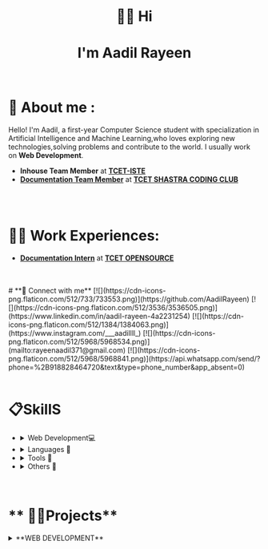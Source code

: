 # <center> 🙋‍♂️ **Hi** 
# <center> **I'm Aadil Rayeen**
<br>

# 📢 **About me :** 
 Hello! I'm Aadil, a first-year Computer Science  student with specialization in Artificial Intelligence and Machine Learning,who loves exploring new technologies,solving problems and contribute to the world. I usually work on **Web Development**.<br>
   - **Inhouse Team Member** at **[TCET-ISTE](https://www.tcetmumbai.in/isteTCET.html)**
   - **[Documentation Team Member](https://drive.google.com/file/d/1WOxWO8631UqTRRoe_bNo_xuRhh3dDjNW/view?usp=drivesdk)** at **[TCET SHASTRA CODING CLUB](https://in.linkedin.com/company/tcet-shastra-coding-club)**
   <br>
   <br>

# **💼👔 Work Experiences:**
   - **[Documentation Intern](https://drive.google.com/file/d/15aBcmaneQLeu1k33-DrV_Nr6x4CZjDO2/view?usp=drivesdk)** at **[TCET OPENSOURCE](https://opensource.tcetmumbai.in/)**
   <br>
   <br>
# **🔗 Connect with me**
[![](https://cdn-icons-png.flaticon.com/512/733/733553.png)](https://github.com/AadilRayeen)
[![](https://cdn-icons-png.flaticon.com/512/3536/3536505.png)](https://www.linkedin.com/in/aadil-rayeen-4a2231254)
[![](https://cdn-icons-png.flaticon.com/512/1384/1384063.png)](https://www.instagram.com/___aadillll_)
[![](https://cdn-icons-png.flaticon.com/512/5968/5968534.png)](mailto:rayeenaadil371@gmail.com)
[![](https://cdn-icons-png.flaticon.com/512/5968/5968841.png)](https://api.whatsapp.com/send/?phone=%2B918828464720&text&type=phone_number&app_absent=0)
<br>
<br>

# **📋SkillS**
  - <details>
       <Summary> Web Development💻</Summary>
    - HTML <br>
    - Css <br>
    - JavaScript<br>
    - Markdown <br>
    </details>
  - <details>
       <Summary> Languages 🧾</Summary>
    - Python <br>
    - C Language<br>
    - C++ <br>
    - Java Script <br>
    </details>
  - <details>
       <Summary> Tools 🧰</Summary>
    - Canva <br>
    - Chatgpt <br>
    </details>
 - <details>
       <Summary> Others 🧧</Summary>
    - Microsoft Word <br>
    - Microsoft Excel <br>
    - Microsoft Powerpoint <br>
    </details>
    <br>
    <br>
# ** 📌🔭Projects**  
<details>
       <Summary>**WEB DEVELOPMENT** </Summary>

 1. **ISTE WEBSITE**
    - # Skill Stack <br>
      - HTML <br>
      - Css <br>
      - JavaScript<br>
    - # Source Code <br>  
      - [**Repo**](https://github.com/tcet-opensource/iste-website.git)

    </details>
    <br>
    <br>  




